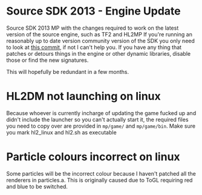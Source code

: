 # Source SDK 2013 - Engine Update

Source SDK 2013 MP with the changes required to work on the latest version of the source engine, such as TF2 and HL2MP
If you're running an reasonably up to date version community version of the SDK you only need to look at [this commit](https://github.com/nooodles-ahh/source-sdk-engine-update/commit/b33d6194cbc0c38545bf6a0d285a70031a8c5900), if not I can't help you.
If you have any thing that patches or detours things in the engine or other dynamic libraries, disable those or find the new signatures.

This will hopefully be redundant in a few months.

# HL2DM not launching on linux
Because whoever is currently incharge of updating the game fucked up and didn't include the launcher so you can't actually start it, the required files you need to copy over are provided in `mp/game/` and `mp/game/bin`. Make sure you mark hl2_linux and hl2.sh as executable

# Particle colours incorrect on linux
Some particles will be the incorrect colour because I haven't patched all the renderers in particles.a. This is originally caused due to ToGL requiring red and blue to be switched.
